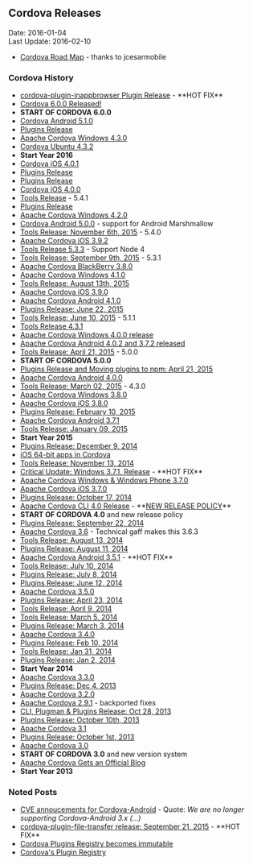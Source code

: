 ## Cordova Releases ##
Date: 2016-01-04<br>
Last Update: 2016-02-10

- [Cordova Road Map](https://github.com/phonegap/phonegap-roadmap/) - thanks to jcesarmobile

### Cordova History ###

- [cordova-plugin-inappbrowser Plugin Release](https://cordova.apache.org/news/2016/02/04/plugins-release.html) -  \*\*HOT FIX\*\*
- [Cordova 6.0.0 Released!](https://cordova.apache.org/news/2016/01/28/tools-release.html)
- **START OF CORDOVA 6.0.0**
- [Cordova Android 5.1.0](https://cordova.apache.org/announcements/2016/01/24/cordova-android-5.1.0.html)
- [Plugins Release](https://cordova.apache.org/news/2016/01/19/plugins-release.html)
- [Apache Cordova Windows 4.3.0](https://cordova.apache.org/announcements/2016/01/18/cordova-windows-4.3.0.html)
- [Cordova Ubuntu 4.3.2](https://cordova.apache.org/announcements/2016/01/08/cordova-ubuntu-4.3.2.html)
- **Start Year 2016**
- [Cordova iOS 4.0.1](https://cordova.apache.org/announcements/2015/12/18/cordova-ios-4.0.1.html)
- [Plugins Release](https://cordova.apache.org/news/2015/12/14/plugins-release.html)
- [Plugins Release](https://cordova.apache.org/news/2015/12/08/wkwebview-engine-plugin-release.html)
- [Cordova iOS 4.0.0](https://cordova.apache.org/announcements/2015/12/08/cordova-ios-4.0.0.html)
- [Tools Release](https://cordova.apache.org/news/2015/11/24/tools-release.html) - 5.4.1
- [Plugins Release](https://cordova.apache.org/news/2015/11/24/plugins-release.html)
- [Apache Cordova Windows 4.2.0](https://cordova.apache.org/announcements/2015/11/11/cordova-windows-4.2.0.html)
- [Cordova Android 5.0.0](https://cordova.apache.org/announcements/2015/11/09/cordova-android-5.0.0.html) - support for Android Marshmallow 
- [Tools Release: November 6th, 2015](https://cordova.apache.org/news/2015/11/06/tools-release.html) - 5.4.0
- [Apache Cordova iOS 3.9.2](https://cordova.apache.org/announcements/2015/11/02/cordova-ios-3.9.2.html)
- [Tools Release 5.3.3](http://cordova.apache.org/news/2015/09/22/tools-release.html) - Support Node 4
- [Tools Release: September 9th, 2015](https://cordova.apache.org/news/2015/09/09/tools-release.html) - 5.3.1
- [Apache Cordova BlackBerry 3.8.0](https://cordova.apache.org/announcements/2015/09/05/cordova-blackberry-3.8.0.html)
- [Apache Cordova Windows 4.1.0](https://cordova.apache.org/announcements/2015/08/18/cordova-windows-4.1.0.html)
- [Tools Release: August 13th, 2015](https://cordova.apache.org/news/2015/08/13/tools-release.html)
- [Apache Cordova iOS 3.9.0](https://cordova.apache.org/announcements/2015/08/04/cordova-ios-3.9.0.html)
- [Apache Cordova Android 4.1.0](https://cordova.apache.org/announcements/2015/07/21/cordova-android-4.1.0.html)
- [Plugins Release: June 22, 2015](https://cordova.apache.org/news/2015/06/22/plugins-release.html)
- [Tools Release: June 10, 2015](https://cordova.apache.org/news/2015/06/10/tools-release.html) - 5.1.1
- [Tools Release 4.3.1](https://cordova.apache.org/news/2015/06/04/tools-release.html)
- [Apache Cordova Windows 4.0.0 release](https://cordova.apache.org/announcements/2015/06/03/windows-release.html)
- [Apache Cordova Android 4.0.2 and 3.7.2 released](https://cordova.apache.org/announcements/2015/05/26/android-402.html)
- [Tools Release: April 21, 2015](https://cordova.apache.org/news/2015/04/21/tools-release.html) - 5.0.0
- **START OF CORDOVA 5.0.0**
- [Plugins Release and Moving plugins to npm: April 21, 2015](https://cordova.apache.org/announcements/2015/04/21/plugins-release-and-move-to-npm.html)
- [Apache Cordova Android 4.0.0](https://cordova.apache.org/announcements/f2015/04/15/cordova-android-4.0.0.html)
- [Tools Release: March 02, 2015](https://cordova.apache.org/news/2015/03/02/tools-release.html) - 4.3.0
- [Apache Cordova Windows 3.8.0](https://cordova.apache.org/announcements/2015/02/27/cordova-windows-3.8.0.html)
- [Apache Cordova iOS 3.8.0](https://cordova.apache.org/announcements/2015/02/25/cordova-ios-3.8.0.html)
- [Plugins Release: February 10, 2015](https://cordova.apache.org/news/2015/02/10/plugins-release.html)
- [Apache Cordova Android 3.7.1](https://cordova.apache.org/announcements/2015/02/06/cordova-android-3.7.1.html)
- [Tools Release: January 09, 2015](https://cordova.apache.org/news/2015/01/09/tools-release.html)
- **Start Year 2015**
- [Plugins Release: December 9, 2014](https://cordova.apache.org/news/2014/12/09/plugins-release.html)
- [iOS 64-bit apps in Cordova](https://cordova.apache.org/announcements/2014/11/25/ios-64bit.html)
- [Tools Release: November 13, 2014](https://cordova.apache.org/news/2014/11/13/tools-release.html)
- [Critical Update: Windows 3.7.1. Release](https://cordova.apache.org/news/2014/11/11/windows-cert.html) - \*\*HOT FIX\*\*
- [Apache Cordova Windows & Windows Phone 3.7.0](https://cordova.apache.org/announcements/2014/11/06/cordova-wp-windows-3.7.0.html)
- [Apache Cordova iOS 3.7.0](https://cordova.apache.org/announcements/2014/11/06/cordova-ios-3.7.0.html)
- [Plugins Release: October 17, 2014](https://cordova.apache.org/news/2014/10/17/plugins-release.html)
- [Apache Cordova CLI 4.0 Release](https://cordova.apache.org/announcements/2014/10/16/cordova-4.html) - \*\*[NEW RELEASE POLICY](https://github.com/apache/cordova-coho/blob/master/docs/versioning-and-release-strategy.md)\*\*
- **START OF CORDOVA 4.0** and new release policy
- [Plugins Release: September 22, 2014](https://cordova.apache.org/news/2014/09/22/plugins-release.html)
- [Apache Cordova 3.6](https://cordova.apache.org/announcements/2014/09/08/cordova-361.html) - Technical gaff makes this 3.6.3
- [Tools Release: August 13, 2014](https://cordova.apache.org/news/2014/08/13/tools-update.html)
- [Plugins Release: August 11, 2014](https://cordova.apache.org/news/2014/08/11/plugins-release.html)
- [Apache Cordova Android 3.5.1](https://cordova.apache.org/announcements/2014/08/04/android-351.html) - \*\*HOT FIX\*\*
- [Tools Release: July 10, 2014](https://cordova.apache.org/news/2014/07/10/tools-release.html)
- [Plugins Release: July 8, 2014](https://cordova.apache.org/news/2014/07/08/plugins-release.html)
- [Plugins Release: June 12, 2014](https://cordova.apache.org/news/2014/06/12/plugins-release.html)
- [Apache Cordova 3.5.0](https://cordova.apache.org/announcements/2014/05/23/cordova-350.html)
- [Plugins Release: April 23, 2014](https://cordova.apache.org/news/2014/04/23/plugins.release.html)
- [Tools Release: April 9, 2014](https://cordova.apache.org/news/2014/04/09/tools-ios-release.html)
- [Tools Release: March 5, 2014](https://cordova.apache.org/news/2014/03/05/tools-release.html)
- [Plugins Release: March 3, 2014](https://cordova.apache.org/news/2014/03/03/plugins-release.html)
- [Apache Cordova 3.4.0](https://cordova.apache.org/announcements/2014/02/20/cordova-340.html)
- [Plugins Release: Feb 10, 2014](https://cordova.apache.org/news/2014/02/10/plugins-release.html)
- [Tools Release: Jan 31, 2014](https://cordova.apache.org/news/2014/01/31/tools-release.html)
- [Plugins Release: Jan 2, 2014](https://cordova.apache.org/news/2014/01/02/plugins-release.html)
- **Start Year 2014**
- [Apache Cordova 3.3.0](https://cordova.apache.org/announcements/2013/12/16/cordova-330.html)
- [Plugins Release: Dec 4, 2013](https://cordova.apache.org/news/2013/12/04/plugins-release.html)
- [Apache Cordova 3.2.0](https://cordova.apache.org/announcements/2013/11/22/cordova-320.html)
- [Apache Cordova 2.9.1](https://cordova.apache.org/blog/releases/2013/11/06/cordova-291.html) - backported fixes
- [CLI, Plugman & Plugins Release: Oct 28, 2013](https://cordova.apache.org/news/2013/10/28/plugins-release.html)
- [Plugins Release: October 10th, 2013](https://cordova.apache.org/news/2013/10/10/plugins-release.html)
- [Apache Cordova 3.1](https://cordova.apache.org/blog/releases/2013/10/02/cordova-31.html)
- [Plugins Release: October 1st, 2013](https://cordova.apache.org/news/2013/10/01/plugins-release.html)
- [Apache Cordova 3.0](https://cordova.apache.org/blog/releases/2013/07/23/cordova-3.html)
- **START OF CORDOVA 3.0** and new version system
- [Apache Cordova Gets an Official Blog](https://cordova.apache.org/blog/2013/07/11/cordova-has-a-blog.html)
- **Start Year 2013**

### Noted Posts ###

- [CVE annoucements for Cordova-Android](https://cordova.apache.org/announcements/2015/11/20/security.html) -  Quote: *We are no longer supporting Cordova-Android 3.x (...)*
- [cordova-plugin-file-transfer release: September 21, 2015](https://cordova.apache.org/news/2015/09/21/file-transfer-release.html) - \*\*HOT FIX\*\*
- [Cordova Plugins Registry becomes immutable](https://cordova.apache.org/news/2015/09/08/cpr-readonly.html)
- [Cordova's Plugin Registry](https://cordova.apache.org/news/2013/10/21/cordova-registry.html)
